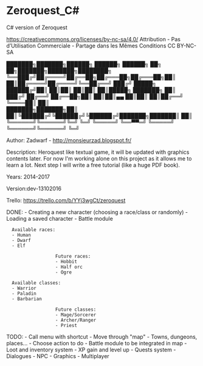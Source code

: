 # Zeroquest_C#
C# version of Zeroquest

https://creativecommons.org/licenses/by-nc-sa/4.0/
Attribution - Pas d’Utilisation Commerciale - Partage dans les Mêmes Conditions
CC BY-NC-SA 


███████╗███████╗██████╗  ██████╗  ██████╗ ██╗   ██╗███████╗███████╗████████╗
╚══███╔╝██╔════╝██╔══██╗██╔═══██╗██╔═══██╗██║   ██║██╔════╝██╔════╝╚══██╔══╝
  ███╔╝ █████╗  ██████╔╝██║   ██║██║   ██║██║   ██║█████╗  ███████╗   ██║   
 ███╔╝  ██╔══╝  ██╔══██╗██║   ██║██║▄▄ ██║██║   ██║██╔══╝  ╚════██║   ██║   
███████╗███████╗██║  ██║╚██████╔╝╚██████╔╝╚██████╔╝███████╗███████║   ██║   
╚══════╝╚══════╝╚═╝  ╚═╝ ╚═════╝  ╚══▀▀═╝  ╚═════╝ ╚══════╝╚══════╝   ╚═╝   
         
                                                                            
 Author: Zadwarf - http://monsieurzad.blogspot.fr/
 
 Description: Heroquest like textual game, it will be updated with graphics contents later.
 For now I'm working alone on this project as it allows me to learn a lot. 
 Next step I will write a free tutorial (like a huge PDF book).
 
 Years: 2014-2017 

 Version:dev-13102016 
 
 Trello: https://trello.com/b/YYj3wgCt/zeroquest
 
 DONE:
       - Creating a new character (choosing a race/class or randomly)
       - Loading a saved character
       - Battle module

      Available races:
      - Human
      - Dwarf
      - Elf

                      Future races:
                      - Hobbit
                      - Half orc
                      - Ogre

      Available classes:
      - Warrior
      - Paladin
      - Barbarian

                      Future classes:
                      - Mage/Sorcerer
                      - Archer/Ranger
                      - Priest

TODO:
      - Call menu with shortcut
      - Move through "map"
      - Towns, dungeons, places...
      - Choose action to do
      - Battle module to be integrated in map
      - Loot and inventory system
      - XP gain and level up
      - Quests system
      - Dialogues
      - NPC
      - Graphics
      - Multiplayer
